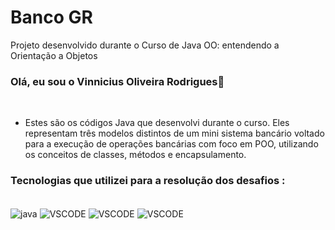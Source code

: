 # Banco GR
Projeto desenvolvido durante o Curso de Java OO: entendendo a Orientação a Objetos

### Olá, eu sou o Vinnicius Oliveira Rodrigues👋
<br>

* Estes são os códigos Java que desenvolvi durante o curso. Eles representam três modelos distintos de um mini sistema bancário voltado para a execução de operações bancárias com foco em POO, utilizando os conceitos de classes, métodos e encapsulamento. 



### Tecnologias que utilizei para a resolução dos desafios :
<div style="display: inline_block">
<br/>
<img alt="java" src="https://img.shields.io/badge/Java-ED8B00?style=for-the-badge&logo=openjdk&logoColor=white" align = "center">
<img alt="VSCODE" src="https://img.shields.io/badge/Made%20for-VSCode-1f425f.svg" align = "center">
<img alt="VSCODE" src=	"https://img.shields.io/badge/GitHub-100000?style=for-the-badge&logo=github&logoColor=white" align = "center">
<img alt="VSCODE" src=	"https://img.shields.io/badge/GIT-E44C30?style=for-the-badge&logo=git&logoColor=white" align = "center">
</div>
<br/>
